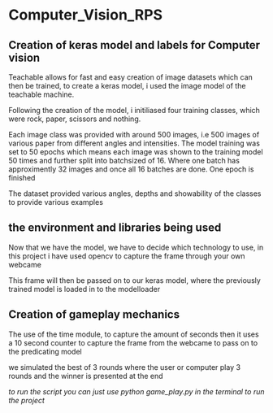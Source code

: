 # Computer_Vision_RPS

## Creation of keras model and labels for Computer vision

Teachable allows for fast and easy creation of image datasets which can then be trained, to create a keras model, i used the image model of the teachable machine.

Following the creation of the model, i initiliased four training classes, which were rock, paper, scissors and nothing.

Each image class was provided with around 500 images, i.e 500 images of various paper from different angles and intensities. The model training was set to 50 epochs which means each image was shown to the training model 50 times and further split into batchsized of 16. Where one  batch has approximently 32 images and once all 16 batches are done. One epoch is finished

The dataset provided various angles, depths and showability of the classes to provide various examples

## the environment and libraries being used

Now that we have the model, we have to decide which technology to use, in this project i have used opencv to capture the frame through your own webcame

This frame will then be passed on to our keras model, where the previously trained model is loaded in to the modelloader

## Creation of gameplay mechanics

The use of the time module, to capture the amount of seconds then it uses a 10 second counter to capture the frame from the webcame to pass on to the predicating model

we simulated the best of 3 rounds where the user or computer play 3 rounds and the winner is presented at the end


*to run the script you can just use python game_play.py in the terminal to run the project*
